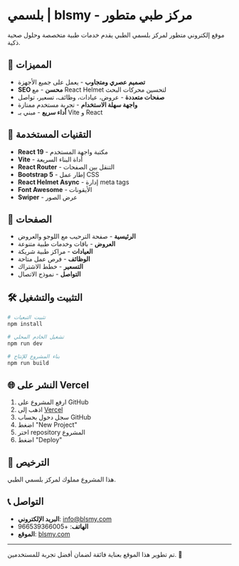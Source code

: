 # بلسمي | blsmy - مركز طبي متطور

موقع إلكتروني متطور لمركز بلسمي الطبي يقدم خدمات طبية متخصصة وحلول صحية ذكية.

## 🏥 المميزات

- **تصميم عصري ومتجاوب** - يعمل على جميع الأجهزة
- **SEO محسن** - مع React Helmet لتحسين محركات البحث
- **صفحات متعددة** - عروض، عيادات، وظائف، تسعير، تواصل
- **واجهة سهلة الاستخدام** - تجربة مستخدم ممتازة
- **أداء سريع** - مبني بـ Vite و React

## 🚀 التقنيات المستخدمة

- **React 19** - مكتبة واجهة المستخدم
- **Vite** - أداة البناء السريعة
- **React Router** - التنقل بين الصفحات
- **Bootstrap 5** - إطار عمل CSS
- **React Helmet Async** - إدارة meta tags
- **Font Awesome** - الأيقونات
- **Swiper** - عرض الصور

## 📱 الصفحات

- **الرئيسية** - صفحة الترحيب مع اللوجو والعروض
- **العروض** - باقات وخدمات طبية متنوعة
- **العيادات** - مراكز طبية شريكة
- **الوظائف** - فرص عمل متاحة
- **التسعير** - خطط الاشتراك
- **التواصل** - نموذج الاتصال

## 🛠️ التثبيت والتشغيل

```bash
# تثبيت التبعيات
npm install

# تشغيل الخادم المحلي
npm run dev

# بناء المشروع للإنتاج
npm run build
```

## 🌐 النشر على Vercel

1. ارفع المشروع على GitHub
2. اذهب إلى [Vercel](https://vercel.com)
3. سجل دخول بحساب GitHub
4. اضغط "New Project"
5. اختر repository المشروع
6. اضغط "Deploy"

## 📄 الترخيص

هذا المشروع مملوك لمركز بلسمي الطبي.

## 📞 التواصل

- **البريد الإلكتروني**: info@blsmy.com
- **الهاتف**: +966539366005
- **الموقع**: [blsmy.com](https://blsmy.com)

---

تم تطوير هذا الموقع بعناية فائقة لضمان أفضل تجربة للمستخدمين. 🎯